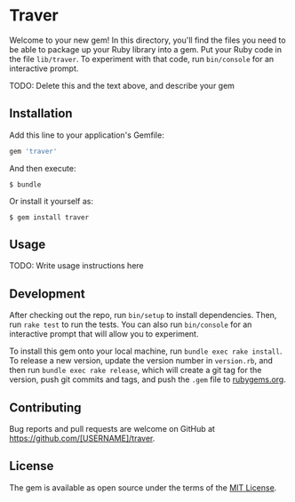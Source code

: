 # Traver

Welcome to your new gem! In this directory, you'll find the files you need to be able to package up your Ruby library into a gem. Put your Ruby code in the file `lib/traver`. To experiment with that code, run `bin/console` for an interactive prompt.

TODO: Delete this and the text above, and describe your gem

## Installation

Add this line to your application's Gemfile:

```ruby
gem 'traver'
```

And then execute:

    $ bundle

Or install it yourself as:

    $ gem install traver

## Usage

TODO: Write usage instructions here

## Development

After checking out the repo, run `bin/setup` to install dependencies. Then, run `rake test` to run the tests. You can also run `bin/console` for an interactive prompt that will allow you to experiment.

To install this gem onto your local machine, run `bundle exec rake install`. To release a new version, update the version number in `version.rb`, and then run `bundle exec rake release`, which will create a git tag for the version, push git commits and tags, and push the `.gem` file to [rubygems.org](https://rubygems.org).

## Contributing

Bug reports and pull requests are welcome on GitHub at https://github.com/[USERNAME]/traver.


## License

The gem is available as open source under the terms of the [MIT License](http://opensource.org/licenses/MIT).

